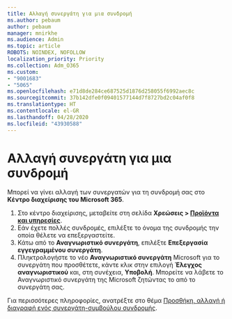 ```yaml
---
title: Αλλαγή συνεργάτη για μια συνδρομή
ms.author: pebaum
author: pebaum
manager: mnirkhe
ms.audience: Admin
ms.topic: article
ROBOTS: NOINDEX, NOFOLLOW
localization_priority: Priority
ms.collection: Adm_O365
ms.custom:
- "9001683"
- "5065"
ms.openlocfilehash: e71d8de284ce687525d1876d258055f6992aec8c
ms.sourcegitcommit: 37b142dfe0f09401577144d7f8727bd2c04af0f8
ms.translationtype: HT
ms.contentlocale: el-GR
ms.lasthandoff: 04/28/2020
ms.locfileid: "43930588"
---
```

# <a name="change-the-partner-for-a-subscription"></a>Αλλαγή συνεργάτη για μια συνδρομή

Μπορεί να γίνει αλλαγή των συνεργατών για τη συνδρομή σας στο **Κέντρο διαχείρισης του Microsoft 365**.

1. Στο κέντρο διαχείρισης, μεταβείτε στη σελίδα **Χρεώσεις > [Προϊόντα και υπηρεσίες](https://go.microsoft.com/fwlink/p/?linkid=842054)**. 
2. Εάν έχετε πολλές συνδρομές, επιλέξτε το όνομα της συνδρομής την οποία θέλετε να επεξεργαστείτε. 
3. Κάτω από το **Αναγνωριστικό συνεργάτη**, επιλέξτε **Επεξεργασία εγγεγραμμένου συνεργάτη**.
4. Πληκτρολογήστε το νέο **Αναγνωριστικό συνεργάτη** Microsoft για το συνεργάτη που προσθέτετε, κάντε κλικ στην επιλογή **Έλεγχος αναγνωριστικού** και, στη συνέχεια, **Υποβολή**. Μπορείτε να λάβετε το Αναγνωριστικό συνεργάτη της Microsoft ζητώντας το από το συνεργάτη σας.

Για περισσότερες πληροφορίες, ανατρέξτε στο θέμα [Προσθήκη, αλλαγή ή διαγραφή ενός συνεργάτη-συμβούλου συνδρομής](https://docs.microsoft.com/microsoft-365/admin/misc/add-partner). 
